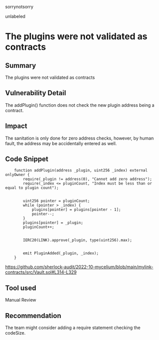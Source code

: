 sorrynotsorry

unlabeled

# The plugins were not validated as contracts



## Summary
The plugins were not validated as contracts
## Vulnerability Detail
The addPlugin() function does not check the new plugin address being a contract. 
## Impact
The sanitation is only done for zero address checks, however, by human fault, the address may be accidentally entered as well.
## Code Snippet
```solidity
    function addPlugin(address _plugin, uint256 _index) external onlyOwner {
        require(_plugin != address(0), "Cannot add zero address");
        require(_index <= pluginCount, "Index must be less than or equal to plugin count");


        uint256 pointer = pluginCount;
        while (pointer > _index) {
            plugins[pointer] = plugins[pointer - 1];
            pointer--;
        }
        plugins[pointer] = _plugin;
        pluginCount++;


        IERC20(LINK).approve(_plugin, type(uint256).max);


        emit PluginAdded(_plugin, _index);
    }
```
https://github.com/sherlock-audit/2022-10-mycelium/blob/main/mylink-contracts/src/Vault.sol#L314-L329
## Tool used
Manual Review

## Recommendation
The team might consider adding a require statement checking the codeSize.